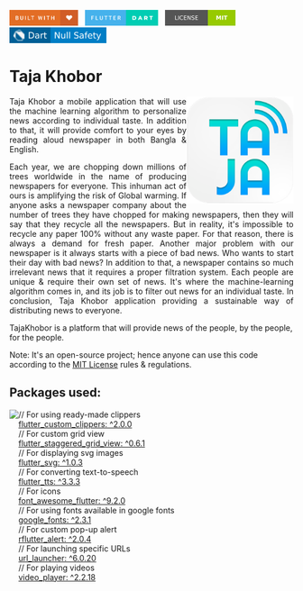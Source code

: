 <img src="screenshots/badges/built-with-love.svg" height="28px"/>&nbsp;&nbsp;
<img src="screenshots/badges/flutter-dart.svg" height="28px" />&nbsp;&nbsp;
<a href="https://choosealicense.com/licenses/mit/" target="_blank"><img src="screenshots/badges/license-MIT.svg" height="28px" /></a>&nbsp;&nbsp;
<img src="screenshots/badges/dart-null_safety-blue.svg" height="28px"/>

# Taja Khobor

<img align="right" src="screenshots/stores_logos/playstore.png" height="190"></img>

<p align="justify" >
Taja Khobor a mobile application that will use the machine learning algorithm to personalize news according to individual taste. In addition to that, it will provide comfort to your eyes by reading aloud newspaper in both Bangla & English.
</p>
<p align="justify">
Each year, we are chopping down millions of trees worldwide in the name of producing newspapers for everyone. This inhuman act of ours is amplifying the risk of Global warming. If anyone asks a newspaper company about the number of trees they have chopped for making newspapers, then they will say that they recycle all the newspapers. But in reality, it's impossible to recycle any paper 100% without any waste paper. For that reason, there is always a demand for fresh paper.
Another major problem with our newspaper is it always starts with a piece of bad news. Who wants to start their day with bad news? In addition to that, a newspaper contains so much irrelevant news that it requires a proper filtration system. Each people are unique & require their own set of news. It's where the machine-learning algorithm comes in, and its job is to filter out news for an individual taste. 
In conclusion, Taja Khobor application providing a sustainable way of distributing news to everyone. 
</p>
TajaKhobor is a platform that will provide news of the people, by the people, for the people. <br>

Note: It's an open-source project; hence anyone can use this code according to the [MIT License](https://choosealicense.com/licenses/mit/) rules & regulations.

## Packages used:

<img align="left" src="screenshots/demo.gif" height="450"></img>

// For using ready-made clippers<br>
[flutter_custom_clippers: ^2.0.0](https://pub.dev/packages/flutter_custom_clippers)<br>
// For custom grid view<br>
[flutter_staggered_grid_view: ^0.6.1](https://pub.dev/packages/flutter_staggered_grid_view)<br>
// For displaying svg images<br>
[flutter_svg: ^1.0.3](https://pub.dev/packages/flutter_svg)<br>
// For converting text-to-speech<br>
[flutter_tts: ^3.3.3](https://pub.dev/packages/flutter_tts)<br>
// For icons<br>
[font_awesome_flutter: ^9.2.0](https://pub.dev/packages/font_awesome_flutter)<br>
// For using fonts available in google fonts<br>
[google_fonts: ^2.3.1](https://pub.dev/packages/google_fonts)<br>
// For custom pop-up alert<br>
[rflutter_alert: ^2.0.4](https://pub.dev/packages/rflutter_alert)<br>
// For launching specific URLs<br>
[url_launcher: ^6.0.20](https://pub.dev/packages/url_launcher)<br>
// For playing videos<br>
[video_player: ^2.2.18](https://pub.dev/packages/video_player)<br>
